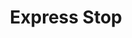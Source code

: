 ---
title: "Express Stop"
url: /battle-creek/express-stop-west-michigan-avenue-2/
shop: convenience
---